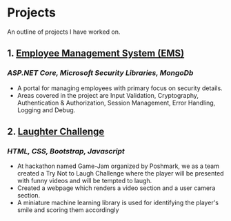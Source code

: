 # Projects
An outline of projects I have worked on.

## 1. [Employee Management System (EMS)](https://github.com/iamibi/EMS)
### *ASP.NET Core, Microsoft Security Libraries, MongoDb*
* A portal for managing employees with primary focus on security details.
* Areas covered in the project are Input Validation, Cryptography, Authentication & Authorization, Session Management, Error Handling, Logging and Debug.
## 2. [Laughter Challenge](https://github.com/harshmandalgi/laugh-challenge)
### *HTML, CSS, Bootstrap, Javascript*
* At hackathon named Game-Jam organized by Poshmark, we as a team created a Try Not to Laugh Challenge where the player will be presented with funny videos and will be tempted to laugh.
* Created a webpage which renders a video section and a user camera section.
* A miniature machine learning library is used for identifying the player's smile and scoring them accordingly